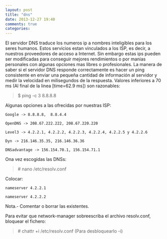 ```yaml
---
layout: post
title: "dns"
date: 2013-12-27 19:40
comments: true
categories: 
---
```

El servidor DNS traduce los numeros ip a nombres inteligibles para los seres humanos. Estos servicios estan vinculados a los ISP, es decir, a nuestros proveedores de acceso a Internet. Sin embargo estas ips pueden ser modificadas para conseguir mejores rendimientos o por manias personales con algunas opciones mas libres o profesionales. La manera de saber si el servidor DNS responde correctamente es hacer un ping consistente en enviar una pequeña cantidad de información al servidor y medir la velocidad en milisegundos de la respuesta. Valores inferiores a 70 ms (Al final de la linea [time=62.9 ms]) son razonables:

>$ ping -c 3 8.8.8.8

Algunas opciones a las ofrecidas por nuestras ISP:

	Google -> 8.8.8.8,	8.8.4.4

	OpenDNS -> 208.67.222.222, 208.67.220.220

	Level3 -> 4.2.2.1, 4.2.2.2, 4.2.2.3, 4.2.2.4, 4.2.2.5 y 4.2.2.6

	Dyn -> 216.146.35.35, 216.146.36.36

	DNSadvantage -> 156.154.70.1, 156.154.71.1

Ona vez escogidas las DNSs:

>\# nano /etc/resolv.conf

Colocar:

	nameserver 4.2.2.1

	nameserver 4.2.2.2

Nota.- Comentar o borrar las existentes.

Para evitar que network-manager sobreescriba el archivo resolv.conf, bloquear el fichero:

>\# chattr +i /etc/resolv.conf (Para desbloquearlo -i)

